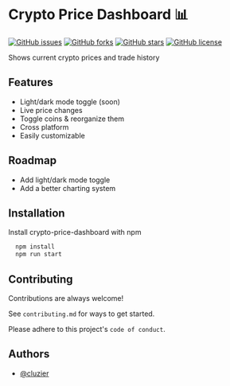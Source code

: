 
# Crypto Price Dashboard 📊

[![GitHub issues](https://img.shields.io/github/issues/cluzier/crypto-price-dashboard)](https://github.com/cluzier/crypto-price-dashboard/issues)
[![GitHub forks](https://img.shields.io/github/forks/cluzier/crypto-price-dashboard)](https://github.com/cluzier/crypto-price-dashboard/network)
[![GitHub stars](https://img.shields.io/github/stars/cluzier/crypto-price-dashboard)](https://github.com/cluzier/crypto-price-dashboard/stargazers)
[![GitHub license](https://img.shields.io/github/license/cluzier/crypto-price-dashboard)](https://github.com/cluzier/crypto-price-dashboard)
  

Shows current crypto prices and trade history


## Features

- Light/dark mode toggle (soon)
- Live price changes
- Toggle coins & reorganize them
- Cross platform
- Easily customizable

  
## Roadmap

- Add light/dark mode toggle
- Add a better charting system

  
## Installation 

Install crypto-price-dashboard with npm

```bash 
  npm install
  npm run start
```
    
## Contributing

Contributions are always welcome!

See `contributing.md` for ways to get started.

Please adhere to this project's `code of conduct`.

  
## Authors

- [@cluzier](https://www.github.com/cluzier)

  

